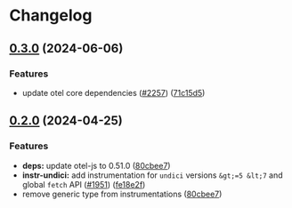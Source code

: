 # Changelog

## [0.3.0](https://github.com/open-telemetry/opentelemetry-js-contrib/compare/instrumentation-undici-v0.2.0...instrumentation-undici-v0.3.0) (2024-06-06)


### Features

* update otel core dependencies ([#2257](https://github.com/open-telemetry/opentelemetry-js-contrib/issues/2257)) ([71c15d5](https://github.com/open-telemetry/opentelemetry-js-contrib/commit/71c15d597276773c19c16c1117b8d151892e5366))

## [0.2.0](https://github.com/open-telemetry/opentelemetry-js-contrib/compare/instrumentation-undici-v0.1.0...instrumentation-undici-v0.2.0) (2024-04-25)


### Features

* **deps:** update otel-js to 0.51.0 ([80cbee7](https://github.com/open-telemetry/opentelemetry-js-contrib/commit/80cbee73130c65c8ccd78384485a7be8d2a4a84b))
* **instr-undici:** add instrumentation for `undici` versions `&gt;=5 &lt;7` and global `fetch` API ([#1951](https://github.com/open-telemetry/opentelemetry-js-contrib/issues/1951)) ([fe18e2f](https://github.com/open-telemetry/opentelemetry-js-contrib/commit/fe18e2fbb2a6535cb72f314fdb1550a3a4160403))
* remove generic type from instrumentations ([80cbee7](https://github.com/open-telemetry/opentelemetry-js-contrib/commit/80cbee73130c65c8ccd78384485a7be8d2a4a84b))
